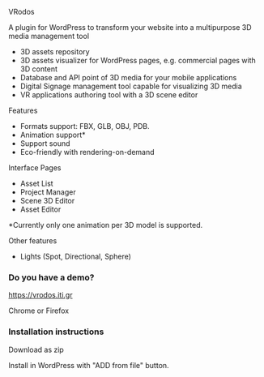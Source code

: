 VRodos

A plugin for WordPress to transform your website into a multipurpose 3D media management tool

- 3D assets repository
- 3D assets visualizer for WordPress pages, e.g. commercial pages with 3D content
- Database and API point of 3D media for your mobile applications
- Digital Signage management tool capable for visualizing 3D media
- VR applications authoring tool with a 3D scene editor


Features

- Formats support: FBX, GLB, OBJ, PDB.
- Animation support* 
- Support sound
- Eco-friendly with rendering-on-demand

Interface Pages

- Asset List
- Project Manager
- Scene 3D Editor
- Asset Editor


*Currently only one animation per 3D model is supported.

[comment]: <> (##Basic Interfaces)

[comment]: <> (Asset Uploader and Previewer)

[comment]: <> (![Example Asset]&#40;AssetExample.jpg&#41;)

[comment]: <> (Scene synthesis)

[comment]: <> (![Example Scene]&#40;SceneExample.jpg&#41;)


[comment]: <> (### What is this repository for? ###)


Other features

- Lights (Spot, Directional, Sphere)


### Do you have a demo?

https://vrodos.iti.gr

Chrome or Firefox


### Installation instructions ###

Download as zip

Install in WordPress with "ADD from file" button.





[comment]: <> (### Peer calls ###)

[comment]: <> (A visitor to an artifact can speak with an expert through node.js peer-calls. It is installed in an iframe in artifact page.)

[comment]: <> (It starts in server in the peer-calls folder with)

[comment]: <> (* sudo npm run build)

[comment]: <> (* sudo npm start  )


[comment]: <> (### Who do I talk to? ###)

[comment]: <> (* I am coordinating and contributing to this repository: Dimitrios Ververidis, ververid [at] iti.gr, jimver04 [at] gmail.com)
